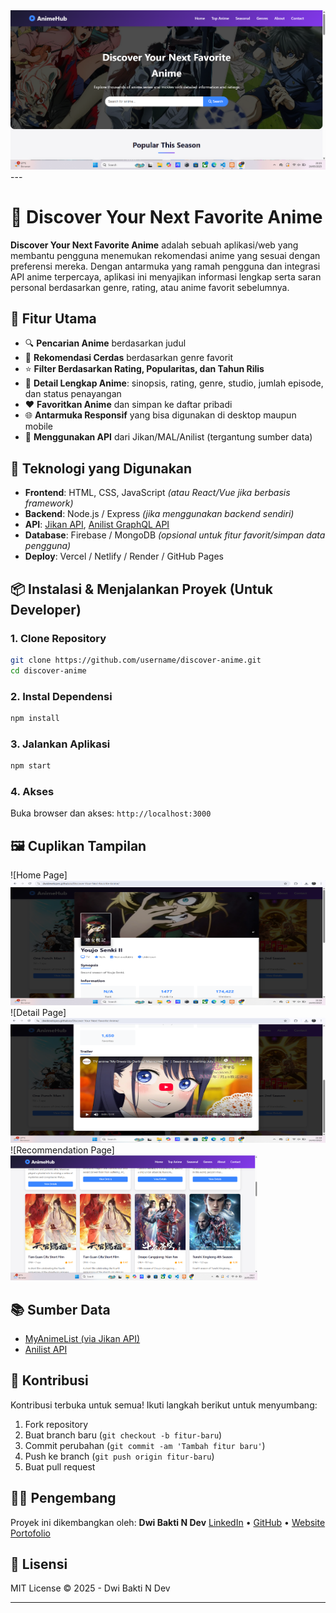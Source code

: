 <img src ="Screenshot 2025-05-24 211514.png">
---

# 🌟 Discover Your Next Favorite Anime

**Discover Your Next Favorite Anime** adalah sebuah aplikasi/web yang membantu pengguna menemukan rekomendasi anime yang sesuai dengan preferensi mereka. Dengan antarmuka yang ramah pengguna dan integrasi API anime terpercaya, aplikasi ini menyajikan informasi lengkap serta saran personal berdasarkan genre, rating, atau anime favorit sebelumnya.

## 🎯 Fitur Utama

* 🔍 **Pencarian Anime** berdasarkan judul
* 🧠 **Rekomendasi Cerdas** berdasarkan genre favorit
* ⭐ **Filter Berdasarkan Rating, Popularitas, dan Tahun Rilis**
* 📄 **Detail Lengkap Anime**: sinopsis, rating, genre, studio, jumlah episode, dan status penayangan
* ❤️ **Favoritkan Anime** dan simpan ke daftar pribadi
* 🌐 **Antarmuka Responsif** yang bisa digunakan di desktop maupun mobile
* 📡 **Menggunakan API** dari Jikan/MAL/Anilist (tergantung sumber data)

## 🚀 Teknologi yang Digunakan

* **Frontend**: HTML, CSS, JavaScript *(atau React/Vue jika berbasis framework)*
* **Backend**: Node.js / Express *(jika menggunakan backend sendiri)*
* **API**: [Jikan API](https://jikan.moe), [Anilist GraphQL API](https://anilist.gitbook.io/)
* **Database**: Firebase / MongoDB *(opsional untuk fitur favorit/simpan data pengguna)*
* **Deploy**: Vercel / Netlify / Render / GitHub Pages

## 📦 Instalasi & Menjalankan Proyek (Untuk Developer)

### 1. Clone Repository

```bash
git clone https://github.com/username/discover-anime.git
cd discover-anime
```

### 2. Instal Dependensi

```bash
npm install
```

### 3. Jalankan Aplikasi

```bash
npm start
```

### 4. Akses

Buka browser dan akses:
`http://localhost:3000`

## 🖼️ Cuplikan Tampilan

![Home Page] <img src ="Screenshot 2025-05-24 211816.png" width ="100%" height= "200px">
![Detail Page] <img src = "Screenshot 2025-05-24 211805.png" width ="100%" height="200px">
![Recommendation Page] <img src ="Screenshot 2025-05-24 211739.png" widht="100%" height="200px">

## 📚 Sumber Data

* [MyAnimeList (via Jikan API)](https://jikan.moe/)
* [Anilist API](https://anilist.co/)

## 🙌 Kontribusi

Kontribusi terbuka untuk semua! Ikuti langkah berikut untuk menyumbang:

1. Fork repository
2. Buat branch baru (`git checkout -b fitur-baru`)
3. Commit perubahan (`git commit -am 'Tambah fitur baru'`)
4. Push ke branch (`git push origin fitur-baru`)
5. Buat pull request

## 👨‍💻 Pengembang

Proyek ini dikembangkan oleh:
**Dwi Bakti N Dev**
[LinkedIn](https://linkedin.com) • [GitHub](https://github.com) • [Website Portofolio](https://yourwebsite.dev)

## 📄 Lisensi

MIT License © 2025 - Dwi Bakti N Dev

---

